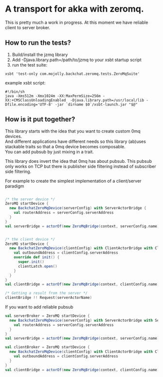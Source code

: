 # A transport for akka with zeromq.

This is pretty much a work in progress.
At this moment we have reliable client to server broker. 

## How to run the tests?
1. Build/install the jzmq library
2. Add -Djava.library.path=/path/to/jzmq to your xsbt startup script  
3. run the test suite:  
```
xsbt 'test-only com.mojolly.backchat.zeromq.tests.ZeroMqSuite'  
```

example xsbt script:  

```
#!/bin/sh
java -Xms512m -Xmx1024m -XX:MaxPermSize=256m -XX:+CMSClassUnloadingEnabled  -Djava.library.path=/usr/local/lib -Dfile.encoding='UTF-8' -jar `dirname $0`/xsbt-launch.jar "$@"
```


## How is it put together?

This library starts with the idea that you want to create custom 0mq devices.  
And different applications have different needs so this library (ab)uses stackable traits so that a 0mq device becomes composable.  
You can add pubsub by just mixing in a trait.

This library does invert the idea that 0mq has about pubsub. This pubsub only works on TCP but there is publisher side filtering 
instead of subscriber side filtering.

For example to create the simplest implementation of a client/server paradigm 

```scala

/* the server device */
ZeroMQ startDevice {
  new BackchatZeroMqDevice(serverConfig) with ServerActorBridge {
    val routerAddress = serverConfig.serverAddress
  }
}
val serverBridge = actorOf(new ZeroMqBridge(context, serverConfig.name) with ServerBridge).start()


/* the client device */
ZeroMQ startDevice {
  new BackchatZeroMqDevice(clientConfig) with ClientActorBridge with ClientBroker {
    val outboundAddress = clientConfig.serverAddress
    override def init() {
      super.init()
      clientLatch.open()
    }
  }
}
val clientBridge = actorOf(new ZeroMqBridge(context, clientConfig.name) with ClientBridge).start()

/* Getting a result from the server */
clientBridge !! Request(serverActorName)

```

If you want to add reliable pubsub

```scala
val serverBroker = ZeroMQ startDevice {
  new BackchatZeroMqDevice(serverConfig) with ServerActorBridge with ServerPubSubPublisher {
    val routerAddress = serverConfig.serverAddress
  }
}
val serverBridge = actorOf(new ZeroMqBridge(context, serverConfig.name) with ServerBridge with PublisherBridge).start()

val clientBroker = ZeroMQ startDevice {
  new BackchatZeroMqDevice(clientConfig) with ClientActorBridge with ClientBroker with ClientPubSubSubscriber {
    val outboundAddress = clientConfig.serverAddress
  }
}
val clientBridge = actorOf(new ZeroMqBridge(context, clientConfig.name) with ClientBridge with SubscriberBridge).start()
```
